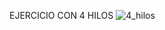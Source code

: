 EJERCICIO CON 4 HILOS
![4_hilos](https://user-images.githubusercontent.com/29224671/221441602-00678619-9c85-44b2-aab9-f99c8faebfad.png)
